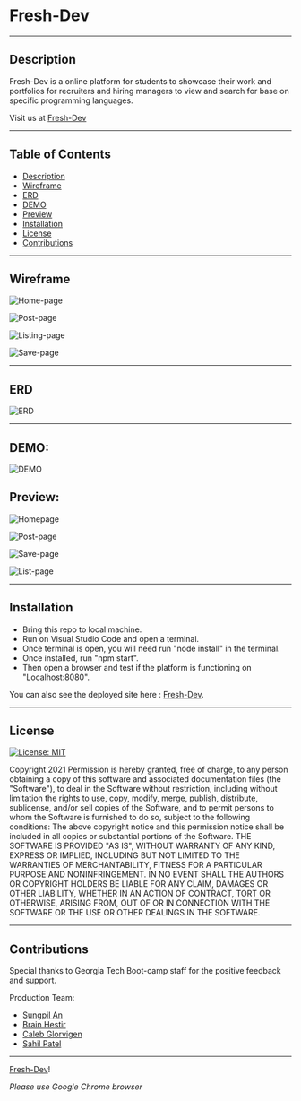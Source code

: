 # Fresh-Dev

---
 ## Description
  Fresh-Dev is a online platform for students to showcase their work and portfolios for recruiters and hiring managers to view and search for base on specific programming languages. 
  
  
  Visit us at [Fresh-Dev](https://fresh-dev.herokuapp.com/)     

---
  ## Table of Contents
* [Description](#Description)
* [Wireframe](#Wireframe)
* [ERD](#ERD)
* [DEMO](#DEMO)
* [Preview](#Preview)
* [Installation](#installation)
* [License](#license)
* [Contributions](#contributions)


  
---
## Wireframe 
![Home-page](./public/img/home.png)

![Post-page](./public/img/post.png)

![Listing-page](./public/img/listing.png)

![Save-page](./public/img/save-page.png)

---
## ERD 
![ERD](./public/img/ERD.png)

---
## DEMO:
![DEMO](./public/img/demo.gif)

## Preview: 
![Homepage](./public/img/final-homepage.png)

![Post-page](./public/img/final-post-page.png)

![Save-page](./public/img/saved-post-page.png)

![List-page](./public/img/final-list-page.png)

---
## Installation
 - Bring this repo to local machine. 
 - Run on Visual Studio Code and open a terminal. 
 - Once terminal is open, you will need run "node install" in the terminal. 
 - Once installed, run "npm start". 
 - Then open a browser and test if the platform is functioning on "Localhost:8080". 
 
 You can also see the deployed site here : [Fresh-Dev](https://fresh-dev.herokuapp.com/).  

---

## License  

[![License: MIT](https://img.shields.io/badge/License-MIT-yellow.svg)](https://opensource.org/licenses/MIT)

Copyright 2021
Permission is hereby granted, free of charge, to any person obtaining a copy of this software and associated documentation files (the "Software"), to deal in the Software without restriction, including without limitation the rights to use, copy, modify, merge, publish, distribute, sublicense, and/or sell copies of the Software, and to permit persons to whom the Software is furnished to do so, subject to the following conditions:
The above copyright notice and this permission notice shall be included in all copies or substantial portions of the Software.
THE SOFTWARE IS PROVIDED "AS IS", WITHOUT WARRANTY OF ANY KIND, EXPRESS OR IMPLIED, INCLUDING BUT NOT LIMITED TO THE WARRANTIES OF MERCHANTABILITY, FITNESS FOR A PARTICULAR PURPOSE AND NONINFRINGEMENT. IN NO EVENT SHALL THE AUTHORS OR COPYRIGHT HOLDERS BE LIABLE FOR ANY CLAIM, DAMAGES OR OTHER LIABILITY, WHETHER IN AN ACTION OF CONTRACT, TORT OR OTHERWISE, ARISING FROM, OUT OF OR IN CONNECTION WITH THE SOFTWARE OR THE USE OR OTHER DEALINGS IN THE SOFTWARE.

---
## Contributions
Special thanks to Georgia Tech Boot-camp staff for the positive feedback and support. 

Production Team:

- [Sungpil An](https://github.com/ahnlok)
- [Brain Hestir](https://github.com/brhestir)
- [Caleb Glorvigen](https://github.com/Glorvi23)
- [Sahil Patel](https://github.com/Spatel134)

---

[Fresh-Dev](https://fresh-dev.herokuapp.com/)! 

 *Please use Google Chrome browser*



